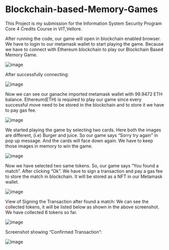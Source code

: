 # Blockchain-based-Memory-Games
This Project is my submission for the Information System Security Program Core 4 Credits Course in VIT,Vellore.

After running the code, our game will open in blockchain enabled browser. We have to login to our metamask wallet to start playing the game. Because we have to connect with Ethereum blockchain to play our Blockchain Based Memory Game.

![image](https://user-images.githubusercontent.com/95476158/223665697-75527f19-43f8-47fc-abf6-b9c7085e067b.png)

After successfully connecting: 

![image](https://user-images.githubusercontent.com/95476158/223665925-744bfaee-664d-4a29-9ce1-f3b527afd6f0.png)
 
Now we can see our ganache imported metamask wallet with 99.9472 ETH balance. Ethereum(ETH) is required to play our game since every successful move need to be stored in the blockchain and to store it we have to pay gas fee. 

 ![image](https://user-images.githubusercontent.com/95476158/223665993-81b23b8a-8e99-4ff7-b67f-10245b20aba4.png)

We started playing the game by selecting two cards. Here both the images are different, (i.e) Burger and juice. So our game says “Sorry try again” in pop up message. And the cards will face down again. We have to keep those images in memory to win the game.

 ![image](https://user-images.githubusercontent.com/95476158/223666103-b51b71fa-47d3-4fbe-932a-93ad07639724.png)

Now we have selected two same tokens. So, our game says “You found a match”. After clicking “Ok”. We have to sign a transaction and pay a gas fee to store the match in blockchain. It will be stored as a NFT in our Metamask wallet.

 ![image](https://user-images.githubusercontent.com/95476158/223666151-3bd4bf94-c786-422e-875b-45689106516e.png)

View of Signing the Transaction after found a match:
We can see the collected tokens, it will be listed below as shown in the above screenshot. We have collected 6 tokens so far.

 ![image](https://user-images.githubusercontent.com/95476158/223666234-7e598f79-ece0-4efa-b579-89a81041b030.png)

Screenshot showing “Confirmed Transaction”:

 ![image](https://user-images.githubusercontent.com/95476158/223666303-a3418952-d619-4f62-a7d3-2fd577a9267d.png)

